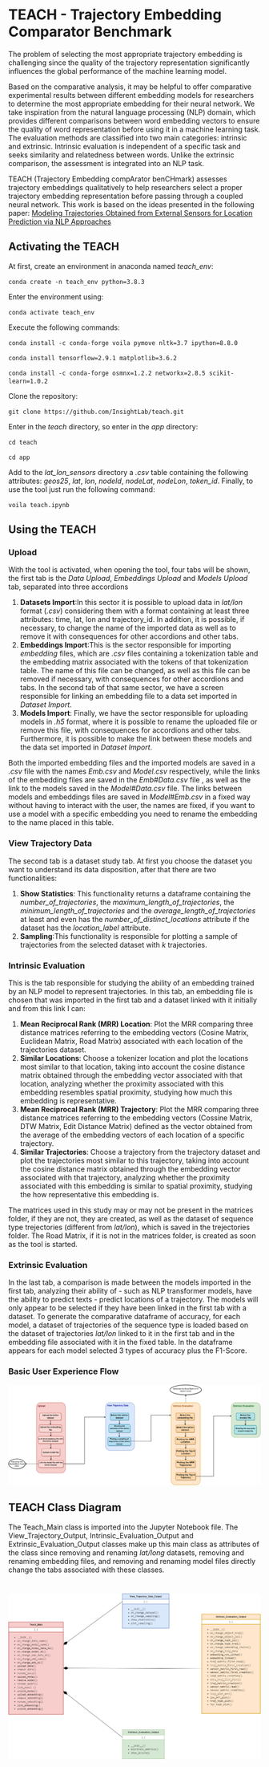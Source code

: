 # TEACH - Trajectory Embedding Comparator Benchmark

The problem of selecting the most appropriate trajectory embedding is challenging since the quality of the trajectory representation significantly influences the global performance of the machine learning model.

Based on the comparative analysis, it may be helpful to offer comparative experimental results between different embedding models for researchers to determine the most appropriate embedding for their neural network. We take inspiration from the natural language processing (NLP) domain, which provides different comparisons between word embedding vectors to ensure the quality of word representation before using it in a machine learning task. The evaluation methods are classified into two main categories: intrinsic and extrinsic. Intrinsic evaluation is independent of a specific task and seeks similarity and relatedness between words. Unlike the extrinsic comparison, the assessment is integrated into an NLP task. 

TEACH (Trajectory Embedding compArator benCHmark) assesses trajectory embeddings qualitatively to help researchers select a proper trajectory embedding representation before passing through a coupled neural network. This work is based on the ideas presented in the following paper: [Modeling Trajectories Obtained from External Sensors for Location Prediction via NLP Approaches ](https://www.mdpi.com/1424-8220/22/19/7475)


## Activating the TEACH

At first, create an environment in anaconda named *teach_env*:

```
conda create -n teach_env python=3.8.3 
```

Enter the environment using:

```
conda activate teach_env
```

Execute the following commands:

```
conda install -c conda-forge voila pymove nltk=3.7 ipython=8.8.0 
```
```
conda install tensorflow=2.9.1 matplotlib=3.6.2
```
```
conda install -c conda-forge osmnx=1.2.2 networkx=2.8.5 scikit-learn=1.0.2
```


Clone the repository:

```
git clone https://github.com/InsightLab/teach.git
```


Enter in the *teach* directory, so enter in the *app* directory:

```
cd teach
```
```
cd app
```

Add to the *lat_lon_sensors* directory a *.csv* table containing the following attributes: *geos25*, *lat*, *lon*, *nodeId*, *nodeLat*, *nodeLon*, *token_id*. Finally, to use the tool just run the following command:

```
voila teach.ipynb
```

## Using the TEACH

### Upload

With the tool is activated, when opening the tool, four tabs will be shown, the first tab is the *Data Upload*, *Embeddings Upload* and *Models Upload* tab, separated into three accordions

1. **Datasets Import**:In this sector it is possible to upload data in *lat/lon* format (*.csv*) considering them with a format containing at least three attributes: time, lat, lon and trajectory_id. In addition, it is possible, if necessary, to change the name of the imported data as well as to remove it with consequences for other accordions and other tabs.
2. **Embeddings Import**:This is the sector responsible for importing *embedding* files, which are *.csv* files containing a tokenization table and the embedding matrix associated with the tokens of that tokenization table. The name of this file can be changed, as well as this file can be removed if necessary, with consequences for other accordions and tabs. In the second tab of that same sector, we have a screen responsible for linking an embedding file to a data set imported in *Dataset Import*.
3. **Models Import**: Finally, we have the sector responsible for uploading models in *.h5* format, where it is possible to rename the uploaded file or remove this file, with consequences for accordions and other tabs. Furthermore, it is possible to make the link between these models and the data set imported in *Dataset Import*.

Both the imported embedding files and the imported models are saved in a *.csv* file with the names *Emb.csv* and *Model.csv* respectively, while the links of the embedding files are saved in the *Emb#Data.csv* file , as well as the link to the models saved in the *Model#Data.csv* file. The links between models and embeddings files are saved in *Model#Emb.csv* in a fixed way without having to interact with the user, the names are fixed, if you want to use a model with a specific embedding you need to rename the embedding to the name placed in this table.

### View Trajectory Data

The second tab is a dataset study tab. At first you choose the dataset you want to understand its data disposition, after that there are two functionalities:

1. **Show Statistics**: This functionality returns a dataframe containing the *number_of_trajectories*, the *maximum_length_of_trajectories*, the *minimum_length_of_trajectories* and the *average_length_of_trajectories* at least and even has the *number_of_distinct_locations* attribute if the dataset has the *location_label* attribute.
2. **Sampling**:This functionality is responsible for plotting a sample of trajectories from the selected dataset with *k* trajectories.

### Intrinsic Evaluation

This is the tab responsible for studying the ability of an embedding trained by an NLP model to represent trajectories. In this tab, an embedding file is chosen that was imported in the first tab and a dataset linked with it initially and from this link I can:

1. **Mean Reciprocal Rank (MRR) Location**: Plot the MRR comparing three distance matrices referring to the embedding vectors (Cosine Matrix, Euclidean Matrix, Road Matrix) associated with each location of the trajectories dataset.
2. **Similar Locations**: Choose a tokenizer location and plot the locations most similar to that location, taking into account the cosine distance matrix obtained through the embedding vector associated with that location, analyzing whether the proximity associated with this embedding resembles spatial proximity, studying how much this embedding is representative.
3. **Mean Reciprocal Rank (MRR) Trajectory**: Plot the MRR comparing three distance matrices referring to the embedding vectors (Cossine Matrix, DTW Matrix, Edit Distance Matrix) defined as the vector obtained from the average of the embedding vectors of each location of a specific trajectory.
4. **Similar Trajectories**: Choose a trajectory from the trajectory dataset and plot the trajectories most similar to this trajectory, taking into account the cosine distance matrix obtained through the embedding vector associated with that trajectory, analyzing whether the proximity associated with this embedding is similar to spatial proximity, studying the how representative this embedding is.

The matrices used in this study may or may not be present in the matrices folder, if they are not, they are created, as well as the dataset of sequence type trejectories (different from *lat/lon*), which is saved in the trejectories folder. The Road Matrix, if it is not in the matrices folder, is created as soon as the tool is started.

### Extrinsic Evaluation

In the last tab, a comparison is made between the models imported in the first tab, analyzing their ability of - such as NLP transformer models, have the ability to predict texts - predict locations of a trajectory. The models will only appear to be selected if they have been linked in the first tab with a dataset. To generate the comparative dataframe of accuracy, for each model, a dataset of trajectories of the sequence type is loaded based on the dataset of trajectories *lat/lon* linked to it in the first tab and in the embedding file associated with it in the fixed table. In the dataframe appears for each model selected 3 types of accuracy plus the F1-Score.

### Basic User Experience Flow
![](Basic_User_Experience_Flow.png )

## TEACH Class Diagram


The Teach_Main class is imported into the Jupyter Notebook file. The View_Trajectory_Output, Intrinsic_Evaluation_Output and Extrinsic_Evaluation_Output classes make up this main class as attributes of the class since removing and renaming *lat/long* datasets, removing and renaming embedding files, and removing and renaming model files directly change the tabs associated with these classes.

#
![](TEACH_Class_Diagram.png)
